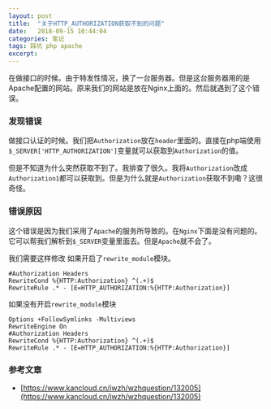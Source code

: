 ```yaml
---
layout: post
title:  "关于HTTP_AUTHORIZATION获取不到的问题"
date:   2018-09-15 10:44:04
categories: 笔记
tags: 踩坑 php apache
excerpt: 
---
```



在做接口的时候。由于特发性情况，换了一台服务器。但是这台服务器用的是Apache配置的网站。原来我们的网站是放在Nginx上面的。然后就遇到了这个错误。





### 发现错误
做接口认证的时候。我们把`Authorization`放在`header`里面的。直接在php端使用`$_SERVER['HTTP_AUTHORIZATION']`变量就可以获取到`Authorization`的值。

但是不知道为什么突然获取不到了。我排查了很久。我将`Authorization`改成`Authorization1`都可以获取到。但是为什么就是`Authorization`获取不到嘞？这很奇怪。

### 错误原因
这个错误是因为我们采用了`Apache`的服务所导致的。在`Nginx`下面是没有问题的。它可以帮我们解析到`$_SERVER`变量里面去。但是`Apache`就不会了。

我们需要这样修改
如果开启了`rewrite_module`模块。

```
#Authorization Headers
RewriteCond %{HTTP:Authorization} ^(.+)$
RewriteRule .* - [E=HTTP_AUTHORIZATION:%{HTTP:Authorization}]
```

如果没有开启`rewrite_module`模块

```
Options +FollowSymlinks -Multiviews
RewriteEngine On
#Authorization Headers
RewriteCond %{HTTP:Authorization} ^(.+)$
RewriteRule .* - [E=HTTP_AUTHORIZATION:%{HTTP:Authorization}]
```

### 参考文章
* [https://www.kancloud.cn/iwzh/wzhquestion/132005](https://www.kancloud.cn/iwzh/wzhquestion/132005)